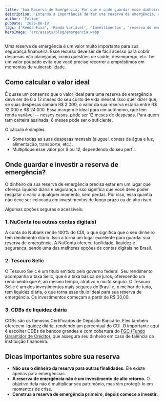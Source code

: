 ```yaml
---
title: 'Sua Reserva de Emergência: Por que e onde guardar esse dinheiro?'
description: 'Entenda a importância de ter uma reserva de emergência, como calcular o valor ideal e onde guardar esse dinheiro com segurança e liquidez.'
author: 'Felipe'
pubDate: '2025-08-18'
tags: ['Renda Fixa', 'Renda Variável', 'Investimentos', 'reserva de emergencia','cdb', 'nubank']
heroImage: 'src/assets/blog/emergencia.webp'
---
```


Uma reserva de emergência é um valor muito importante para sua segurança financeira. Esse recurso deve ser de fácil acesso para cobrir despesas não planejadas, como questões de saúde, desemprego, etc. Ter um valor poupado evita que você precise recorrer a empréstimos em momentos de vulnerabilidade.

## Como calcular o valor ideal

É quase um consenso que o valor ideal para uma reserva de emergência deve ser de 6 a 12 meses do seu custo de vida mensal. Isso quer dizer que, se suas despesas somam R$ 2.000, o valor da sua reserva estaria entre R$ 12.000 e R$ 24.000. Essa margem é ideal para um autônomo, que tem renda variável — nesses casos, pode ser 12 meses de despesas. Para quem tem carteira assinada, 6 meses pode ser o suficiente.

O cálculo é simples:

* Some todas as suas despesas mensais (aluguel, contas de água e luz, alimentação, transporte, etc.).
* Multiplique esse valor por 6 ou 12, dependendo do seu perfil.

## Onde guardar e investir a reserva de emergência?

O dinheiro da sua reserva de emergência precisa estar em um lugar que ofereça liquidez diária e segurança. Isso significa que você deve poder resgatar o valor a qualquer momento, sem perdas. Por isso, essa quantia não deve ser colocada em investimentos de longo prazo ou de alto risco.

Algumas opções seguras e acessíveis:

### 1. NuConta (ou outras contas digitais)

A conta do Nubank rende 100% do CDI, o que significa que o seu dinheiro tem rendimento diário. Isso a torna um lugar excelente para guardar sua reserva de emergência. A NuConta oferece facilidade, liquidez e segurança, sendo uma das melhores opções de contas digitais no Brasil.

### 2. Tesouro Selic

O Tesouro Selic é um título emitido pelo governo federal. Seu rendimento acompanha a taxa Selic, que é a taxa básica de juros, oferecendo um rendimento que é, ao mesmo tempo, atrativo e muito seguro. O Tesouro Selic é um dos investimentos mais seguros do Brasil e, o melhor de tudo, tem liquidez diária, o que torna esse título ideal para sua reserva de emergência. Os investimentos começam a partir de R$ 30,00.

### 3. CDBs de liquidez diária

CDBs são os famosos Certificados de Depósito Bancário. Eles também oferecem liquidez diária, rendendo um percentual do CDI. O importante aqui é escolher CDBs de bancos grandes e com cobertura do [FGC (Fundo Garantidor de Crédito)](https://investilize.com.br/blog/renda-fix-veriavel-diferenca/), que assegura seu dinheiro em caso de falência da instituição financeira.

## Dicas importantes sobre sua reserva

* **Não use o dinheiro da reserva para outras finalidades.** Ele existe apenas para emergências.
* **A reserva de emergência não é um investimento de alto retorno.** O objetivo dela não é multiplicar seu patrimônio, mas sim protegê-lo em momentos de crise.
* **Construa a reserva de emergência primeiro, depois comece a investir.**